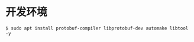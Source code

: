 # 开发环境

```shell-session
$ sudo apt install protobuf-compiler libprotobuf-dev automake libtool -y
```